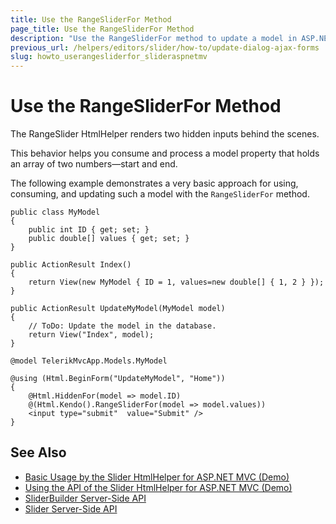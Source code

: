 ```yaml
---
title: Use the RangeSliderFor Method
page_title: Use the RangeSliderFor Method
description: "Use the RangeSliderFor method to update a model in ASP.NET MVC applications."
previous_url: /helpers/editors/slider/how-to/update-dialog-ajax-forms
slug: howto_userangesliderfor_slideraspnetmv
---
```


# Use the RangeSliderFor Method

The RangeSlider HtmlHelper renders two hidden inputs behind the scenes.

This behavior helps you consume and process a model property that holds an array of two numbers&mdash;start and end.

The following example demonstrates a very basic approach for using, consuming, and updating such a model with the `RangeSliderFor` method.

```Model
public class MyModel
{
    public int ID { get; set; }
    public double[] values { get; set; }
}
```
```Controller
public ActionResult Index()
{
    return View(new MyModel { ID = 1, values=new double[] { 1, 2 } });
}

public ActionResult UpdateMyModel(MyModel model)
{
    // ToDo: Update the model in the database.
    return View("Index", model);
}
```
```Razor
@model TelerikMvcApp.Models.MyModel

@using (Html.BeginForm("UpdateMyModel", "Home"))
{
    @Html.HiddenFor(model => model.ID)
    @(Html.Kendo().RangeSliderFor(model => model.values))
    <input type="submit"  value="Submit" />
}
```

## See Also

* [Basic Usage by the Slider HtmlHelper for ASP.NET MVC (Demo)](https://demos.telerik.com/aspnet-mvc/slider)
* [Using the API of the Slider HtmlHelper for ASP.NET MVC (Demo)](https://demos.telerik.com/aspnet-mvc/slider/api)
* [SliderBuilder Server-Side API](https://docs.telerik.com/aspnet-mvc/api/kendo.mvc.ui.fluent/sliderbuilder)
* [Slider Server-Side API](/api/slider)
